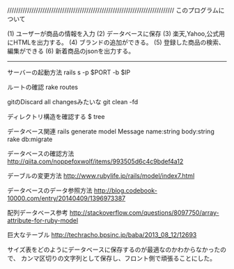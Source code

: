 ////////////////////////////////////////////////////////////////////////////
このプログラムについて  

(1) ユーザーが商品の情報を入力
(2) データベースに保存
(3) 楽天,Yahoo,公式用にHTMLを出力する。
(4) ブランドの追加ができる。
(5) 登録した商品の検索、編集ができる
(6) 新着商品のjsonを出力する。

----------------------------------------------------------------------------

サーバーの起動方法
rails s -p $PORT -b $IP

ルートの確認
rake routes

gitのDiscard all changesみたいな
git clean -fd

ディレクトリ構造を確認する
$ tree

データベース関連
rails generate model Message name:string body:string
rake db:migrate

データベースの確認方法
http://qiita.com/noppefoxwolf/items/993505d6c4c9bdef4a12

デーブルの変更方法
http://www.rubylife.jp/rails/model/index7.html

データベースのデータ参照方法
http://blog.codebook-10000.com/entry/20140409/1396973387

配列データベース参考
http://stackoverflow.com/questions/8097750/array-attribute-for-ruby-model

巨大なテーブル
http://techracho.bpsinc.jp/baba/2013_08_12/12693

サイズ表をどのようにデータベースに保存するのが最適なのかわからなかったので、
カンマ区切りの文字列として保存し、フロント側で頑張ることにした。